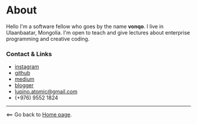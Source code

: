 # About

Hello I'm a software fellow who goes by the name **vonqo**. I live in Ulaanbaatar, Mongolia. I'm open to teach and give lectures about enterprise programming and creative coding. 

### Contact & Links

- [instagram](https://www.instagram.com/vonqo_/)
- [github](https://github.com/vonqo)
- [medium](https://medium.com/@vonqo)
- [blogger](http://thekidiff.blogspot.com/)
- lupino.atomic@gmail.com
- (+976) 9552 1824

----------------------

<== Go back to [Home page](.).
